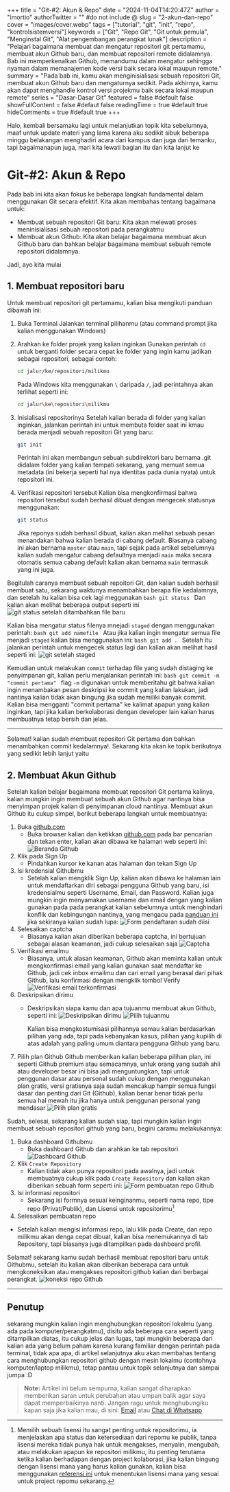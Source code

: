 +++
title = "Git-#2: Akun & Repo"
date = "2024-11-04T14:20:47Z"
author = "imortio"
authorTwitter = "" #do not include @
slug = "2-akun-dan-repo"
cover = "images/cover.webp"
tags = ["tutorial", "git", "init", "repo", "kontrolsistemversi"]
keywords = ["Git", "Repo Git", "Git untuk pemula", "Menginstal Git", "Alat pengembangan perangkat lunak"]
description = "Pelajari bagaimana membuat dan mengatur repositori git pertamamu, membuat akun Github baru, dan membuat repositori remote didalamnya. Bab ini memperkenalkan Github, memandumu dalam mengatur sehingga nyaman dalam memanajemen kode versi baik secara lokal maupun remote."
summary = "Pada bab ini, kamu akan menginisialisasi sebuah repositori Git, membuat akun Github baru dan mengaturnya sedikit. Pada akhirnya, kamu akan dapat menghandle kontrol versi projekmu baik secara lokal maupun remote"
series = "Dasar-Dasar Git"
featured = false #default false
showFullContent = false #defaut false
readingTime = true #default true
hideComments = true #default true
+++

Halo, kembali bersamaku lagi untuk melanjutkan topik kita sebelumnya, maaf untuk update materi yang lama karena aku sedikit sibuk beberapa minggu belakangan menghadiri acara dari kampus dan juga dari temanku, tapi bagaimanapun juga, mari kita lewati bagian itu dan kita lanjut ke

# Git-#2: Akun & Repo

Pada bab ini kita akan fokus ke beberapa langkah fundamental dalam menggunakan Git secara efektif. Kita akan membahas tentang bagaimana untuk:

+ Membuat sebuah repositori Git baru: Kita akan melewati proses meninisialisasi sebuah repositori pada perangkatmu
+ Membuat akun Github: Kita akan belajar bagaimana membuat akun Github baru dan bahkan belajar bagaimana membuat sebuah remote repositori didalamnya.

Jadi, ayo kita mulai

## 1. Membuat repositori baru

Untuk membuat repositori git pertamamu, kalian bisa mengikuti panduan dibawah ini:

 1. Buka Terminal
    Jalankan terminal pilihanmu (atau command prompt jika kalian menggunakan Windows)
 2. Arahkan ke folder projek yang kalian inginkan
    Gunakan perintah `cd` untuk berganti folder secara cepat ke folder yang ingin kamu jadikan sebagai repositori, sebagai contoh:
    ```bash
    cd jalur/ke/repositori/milikmu
    ```
    Pada Windows kita menggunakan `\` daripada `/`, jadi perintahnya akan terlihat seperti ini:
    ```bash
    cd jalur\ke\repositori\milikmu
    ```
 3. Inisialisasi repositorinya
    Setelah kalian berada di folder yang kalian inginkan, jalankan perintah ini untuk membuta folder saat ini kmau berada menjadi sebuah repositori Git yang baru:
    ```bash
    git init
    ```
    Perintah ini akan membangun sebuah subdirektori baru bernama .git didalam folder yang kalian tempati sekarang, yang memuat semua metadata (ini bekerja seperti hal nya identitas pada dunia nyata) untuk repositori ini.

 4. Verifikasi repositori tersebut
    Kalian bisa mengkonfirmasi bahwa repositori tersebut sudah berhasil dibuat dengan mengecek statusnya menggunakan:
    ```bash
    git status
    ```
    Jika reponya sudah berhasil dibuat, kalian akan melihat sebuah pesan menandakan bahwa kalian berada di cabang default. Biasanya cabang ini akan bernama `master` atau `main`, tapi sejak pada artikel sebelumnya kalian sudah mengatur cabang defaultnya menjadi `main` maka secara otomatis semua cabang default kalian akan bernama `main` termasuk yang ini juga.

Begitulah caranya membuat sebuah repoitori Git, dan kalian sudah berhasil membuat satu, sekarang waktunya menambahkan berapa file kedalamnya, dan setelah itu kalian bisa cek lagi meggunakan
    ```bash
    git status
    ```
Dan kalian akan melihat beberapa output seperti ini
![git status setelah ditambahkan file baru](images/gitstatusaftd.webp)

Kalian bisa mengatur status filenya mnejadi `staged` dengan menggunakan perintah:
    ```bash
    git add namefile
    ```
Atau jika kalian ingin mengatur semua file menjadi `staged` kalian bisa menggunakan ini:
    ```bash
    git add .
    ```
Setelah itu jalankan perintah untuk mengecek status lagi dan kalian akan melihat hasil seperti ini:
![git setelah staged](images/gitaftstaged.webp)

Kemudian untuk melakukan `commit` terhadap file yang sudah distaging ke penyimpanan git, kalian perlu menjalankan perintah ini:
    ```bash
    git commit -m "commit pertama"
    ```
flag `-m` digunakan untuk memberitahu git bahwa kalian ingin menambakan pesan deskripsi ke commit yang kalian lakukan, jadi nantinya kalian tidak akan bingung jika sudah memiliki banyak commit. Kalian bisa mengganti "commit pertama" ke kalimat apapun yang kalian inginkan, tapi jika kalian berkolaborasi dengan developer lain kalian harus membuatnya tetap bersih dan jelas.

---

Selamat! kalian sudah membuat repositori Git pertama dan bahkan menambahkan commit kedalamnya!. Sekarang kita akan ke topik berikutnya yang sedikit lebih lanjut yaitu

## 2. Membuat Akun Github

Setelah kalian belajar bagaimana membuat repositori Git pertama kalinya, kalian mungkin ingin membuat sebuah akun Github agar nantinya bisa menyimpan projek kalian di penyimpanan cloud nantinya. Membuat akun Github itu cukup simpel, berikut beberapa langkah untuk membuatnya:

 1. Buka [github.com](https://github.com/)
    + Buka browser kalian dan ketikkan [github.com](https://github.com) pada bar pencarian dan tekan enter, kalian akan dibawa ke halaman web seperti ini:
    ![Beranda Github](images/1-homepage.webp)
 2. Klik pada Sign Up
    + Pindahkan kursor ke kanan atas halaman dan tekan Sign Up
 3. Isi kredensial Githubmu
    + Setelah kalian mengklik Sign Up, kalian akan dibawa ke halaman lain untuk mendaftarkan diri sebagai pengguna Github yang baru, isi kredensialmu seperti Username, Email, dan Password. Kalian juga mungkin ingin menyamakan username dan email dengan yang kalian gunakan pada pada perangkat kalian sebelumnya untuk menghindari konflik dan kebingungan nantinya, yang mengacu pada [panduan ini](../1-installing-git/index.id.md#mengkonfigurasi-git) jika sekiranya kalian sudah lupa:
   ![Form pendaftaran sudah diisi](images/2-credentials.webp)
 4. Selesaikan captcha
    + Biasanya kalian akan diberikan beberapa captcha, ini bertujuan sebagai alasan keamanan, jadi cukup selesaikan saja
    ![Captcha](images/3-capthca.webp)
 5. Verifikasi emailmu
    + Biasanya, untuk alasan keamanan, Github akan meminta kalian untuk mengkonfirmasi email yang kalian gunakan saat mendaftar ke Github, jadi cek inbox emailmu dan cari email yang berasal dari pihak Github, lalu konfirmasi dengan mengklik tombol Verify
    ![Verifikasi email terkonfirmasi](images/4-verify.webp)
 6. Deskripsikan dirimu
    + Deskripsikan siapa kamu dan apa tujuanmu membuat akun Github, seperti ini:
    ![Deskripsikan dirimu](images/5-describe.webp)
    ![Pilih tujuanmu](images/6-purpose.webp)

      Kalian bisa mengkostumisasi pilihannya semau kalian berdasarkan pilihan yang ada, tapi pada kebanyakan kasus, pilihan yang kupilih di atas adalah yang paling umum diantara pengguna Github yang baru.
 7. Pilih plan Github
    Github memberikan kalian beberapa pilihan plan, ini seperti Github premium atau semacamnya, untuk orang yang sudah ahli atau developer besar ini bisa jadi menguntungkan, tapi untuk penggunan dasar atau personal sudah cukup dengan menggunakan plan gratis, versi gratisnya saja sudah mencakup hampir semua fungsi dasar dan penting dari Git (Github), kalian benar benar tidak perlu semua hal mewah itu jika hanya untuk penggunan personal yang mendasar
    ![Pilih plan gratis](images/7-freeplan.webp)

Sudah, selesai, sekarang kalian sudah siap, tapi mungkin kalian ingin membuat sebuah repositori github yang baru, begini caramu melakukannya:

 1. Buka dashboard Githubmu
    + Buka dashboard Github dan arahkan ke tab repositori
    ![Dashboard Github](images/8-dashboard)
 2. Klik `Create Repository`
    + Kalian tidak akan punya repositori pada awalnya, jadi untuk membuatnya cukup klik pada `Create Repository` dan kalian akan diberikan sebuah form seperti ini:
    ![Form pembuatan repo Github](images/8.5-repocreation.webp)
 3. Isi informasi repositori
    + Sekarang isi formnya sesuai keinginanmu, seperti nama repo, tipe repo (Privat/Publik), dan Lisensi untuk repositorimu[^1]
    [^1]: Memilih sebuah lisensi itu sangat penting untuk repositorimu, ia menjelaskan apa status dan ketersediaan dari repomu ke publik, tanpa lisensi mereka tidak punya hak untuk mengakses, menyalin, mengubah, atau melakukan apapun ke repositori milikmu, itu penting terutama ketika kalian berhadapan dengan project kolaborasi, jika kalian bingung dengan lisensi mana yang harus kalian gunakan, kalian bisa menggunakan [referensi ini](https://choosealicense.com) untuk menentukan lisensi mana yang sesuai untuk project repomu sekarang.
 4. Selesaikan pembuatan repo
 + Setelah kalian mengisi informasi repo, lalu klik pada Create, dan repo milikmu akan denga cepat dibuat, kalian bisa menemukannya di tab Repository, tapi biasanya juga ditampilkan pada dashboard profil.

Selamat! sekarang kamu sudah berhasil membuat repositori baru untuk Githubmu, setelah itu kalian akan diberikan beberapa cara untuk mengkoneksikan atau mengakses repositori github kalian dari berbagai perangkat.
    ![koneksi repo Github](images/9-connecting.webp)

---
## Penutup

sekarang mungkin kalian ingin menghubungkan repositori lokalmu (yang ada pada komputer/perangkatmu), disitu ada beberapa cara seperti yang ditampilkan diatas, itu cukup jelas dan lugas, tapi mungkin beberapa dari kalian ada yang belum paham karena kurang familiar dengan perintah pada terminal, tidak apa apa, di artikel selanjutnya aku akan membahas tentang cara menghubungkan repositori github dengan mesin lokalmu (contohnya komputer/laptop milikmu), tetap pantau untuk topik selanjutnya dan sampai jumpa :D

> **Note:** Artikel ini belum sempurna, kalian sangat diharapkan memberikan saran untuk perubahan atau umpan balik agar saya dapat memperbaikinya nanti. Jangan ragu untuk menghubungiku kapan saja jika kalian mau, di sini: [Email](mailto:nixvoid@proton.me) atau [Chat di Whatsapp](https://wa.me/+6282284528116)
